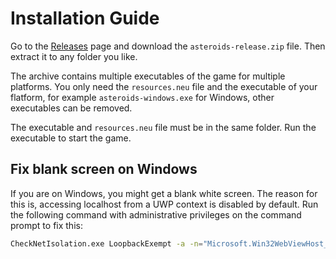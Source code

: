 # Installation Guide

Go to the [Releases](https://github.com/mawngo/space-shooter-game/releases/latest) page and download the
`asteroids-release.zip` file. Then extract it to any folder you like.

The archive contains multiple executables of the game for multiple platforms. You only need the `resources.neu` file and
the executable of your flatform, for example `asteroids-windows.exe` for Windows, other executables can be removed.

The executable and `resources.neu` file must be in the same folder. Run the executable to start the game.

## Fix blank screen on Windows

If you are on Windows, you might get a blank white screen. The reason for this is, accessing localhost from a UWP context is disabled by default. Run the following command with administrative privileges on the command prompt to fix this:

```sh
CheckNetIsolation.exe LoopbackExempt -a -n="Microsoft.Win32WebViewHost_cw5n1h2txyewy"
```
